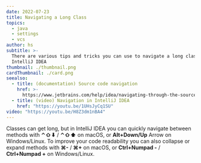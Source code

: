 ```yaml
---
date: 2022-07-23
title: Navigating a Long Class
topics:
  - java
  - settings
  - vcs
author: hs
subtitle: >-
  There are various tips and tricks you can use to navigate a long class in
  IntelliJ IDEA
thumbnail: ./thumbnail.png
cardThumbnail: ./card.png
seealso:
  - title: (documentation) Source code navigation
    href: >-
      https://www.jetbrains.com/help/idea/navigating-through-the-source-code.html
  - title: (video) Navigation in IntelliJ IDEA
    href: "https://youtu.be/1UHsJyCq1SU"
video: "https://youtu.be/H8Z3dm1nBA4"
---
```


Classes can get long, but in IntelliJ IDEA you can quickly navigate between methods with **⌃⇧⬇** / **⌃⇧⬆** on macOS, or **Alt+Down/Up** Arrow on Windows/Linux. To improve your code readability you can also collapse or expand methods with **⌘-** / **⌘+** on macOS, or **Ctrl+Numpad -** / **Ctrl+Numpad +** on Windows/Linux.
